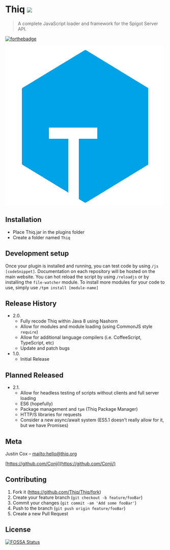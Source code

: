# Thiq ![](https://travis-ci.org/Thiq/Thiq.svg?branch=master)
> A complete JavaScript loader and framework for the Spigot Server API.  

[![forthebadge](http://forthebadge.com/images/badges/fuck-it-ship-it.svg)](http://forthebadge.com)

![](thiq.png)

## Installation

- Place Thiq.jar in the plugins folder
- Create a folder named `Thiq`

## Development setup

Once your plugin is installed and running, you can test code by using `/js [codeSnippet]`. Documentation on each repository will be hosted on the main website. You can hot reload the script by using `/reloadjs` or by installing the `file-watcher` module. To install more modules for your code to use, simply use `/tpm install [module-name]`

## Release History
* 2.0.
   * Fully recode Thiq within Java 8 using Nashorn
   * Allow for modules and module loading (using CommonJS style `require`)
   * Allow for additional language compilers (i.e. CoffeeScript, TypeScript, etc)
   * Update and patch bugs
* 1.0.
   * Initial Release
  
## Planned Released
* 2.1.
   * Allow for headless testing of scripts without clients and full server loading
   * ES6 (hopefully)
   * Package management and `tpm` (Thiq Package Manager)
   * HTTP/S libraries for requests
   * Consider a new async/await system (ES5.1 doesn't really allow for it, but we have Promises)
   
## Meta

Justin Cox – [mailto:hello@thiq.org](hello@thiq.org)

[https://github.com/Conji](https://github.com/Conji/)

## Contributing

1. Fork it (<https://github.com/Thiq/Thiq/fork>)
2. Create your feature branch (`git checkout -b feature/fooBar`)
3. Commit your changes (`git commit -am 'Add some fooBar'`)
4. Push to the branch (`git push origin feature/fooBar`)
5. Create a new Pull Request

<!-- Markdown link & img dfn's -->
[npm-image]: https://img.shields.io/npm/v/datadog-metrics.svg?style=flat-square
[npm-url]: https://npmjs.org/package/datadog-metrics
[npm-downloads]: https://img.shields.io/npm/dm/datadog-metrics.svg?style=flat-square
[travis-image]: https://img.shields.io/travis/dbader/node-datadog-metrics/master.svg?style=flat-square
[travis-url]: https://travis-ci.org/dbader/node-datadog-metrics
[wiki]: https://github.com/Thiq/Thiq/wiki


## License
[![FOSSA Status](https://app.fossa.io/api/projects/git%2Bgithub.com%2FThiq%2FThiq.svg?type=large)](https://app.fossa.io/projects/git%2Bgithub.com%2FThiq%2FThiq?ref=badge_large)
